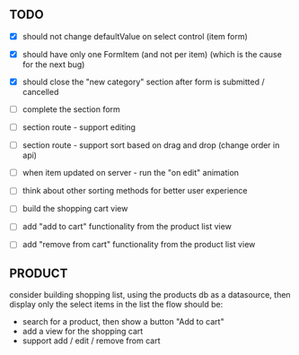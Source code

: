 ## TODO
- [x] should not change defaultValue on select control (item form)
- [x] should have only one FormItem (and not per item) (which is the cause for the next bug)
- [x] should close the "new category" section after form is submitted / cancelled
- [ ] complete the section form
- [ ] section route - support editing
- [ ] section route - support sort based on drag and drop (change order in api)
- [ ] when item updated on server - run the "on edit" animation
- [ ] think about other sorting methods for better user experience

- [ ] build the shopping cart view
- [ ] add "add to cart" functionality from the product list view
- [ ] add "remove from cart" functionality from the product list view


## PRODUCT
consider building shopping list, using the products db as a datasource, then display only the select items in the list
the flow should be:
- search for a product, then show a button "Add to cart"
- add a view for the shopping cart
- support add / edit / remove from cart